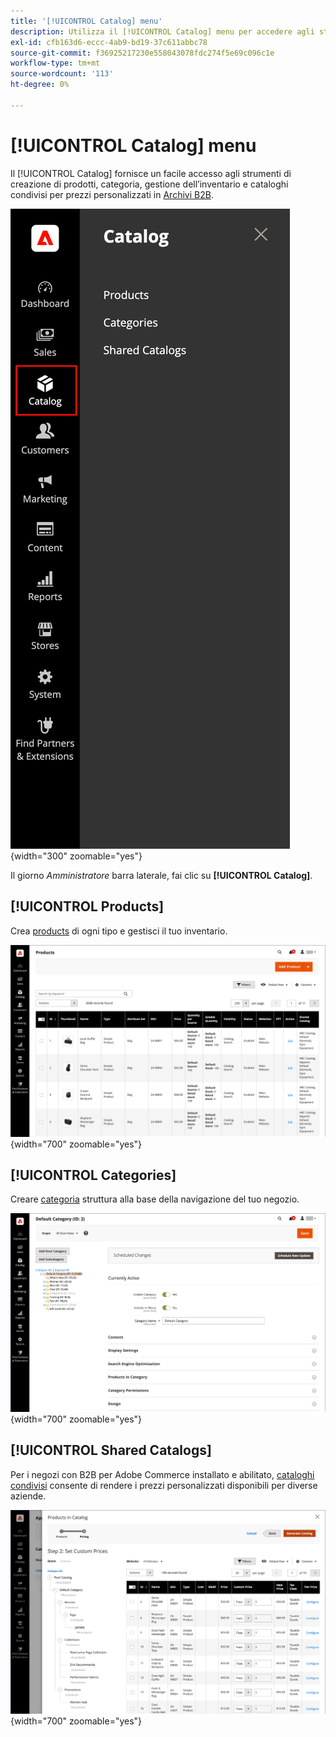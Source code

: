 ```yaml
---
title: '[!UICONTROL Catalog] menu'
description: Utilizza il [!UICONTROL Catalog] menu per accedere agli strumenti di creazione prodotti, categoria e gestione inventario.
exl-id: cfb163d6-eccc-4ab9-bd19-37c611abbc78
source-git-commit: f36925217230e558043078fdc274f5e69c096c1e
workflow-type: tm+mt
source-wordcount: '113'
ht-degree: 0%

---
```


# [!UICONTROL Catalog] menu

Il [!UICONTROL Catalog] fornisce un facile accesso agli strumenti di creazione di prodotti, categoria, gestione dell’inventario e cataloghi condivisi per prezzi personalizzati in [Archivi B2B](https://experienceleague.adobe.com/docs/commerce-admin/b2b/introduction.html).

![Menu Catalogo](./assets/admin-menu-catalog.png){width="300" zoomable="yes"}

Il giorno _Amministratore_ barra laterale, fai clic su **[!UICONTROL Catalog]**.

## [!UICONTROL Products]

Crea [products](products-list.md) di ogni tipo e gestisci il tuo inventario.

![Griglia prodotti](./assets/products-grid.png){width="700" zoomable="yes"}

## [!UICONTROL Categories]

Creare [categoria](categories.md) struttura alla base della navigazione del tuo negozio.

![Area di lavoro categorie](./assets/category-workspace.png){width="700" zoomable="yes"}

## [!UICONTROL Shared Catalogs]

Per i negozi con B2B per Adobe Commerce installato e abilitato, [cataloghi condivisi](https://experienceleague.adobe.com/docs/commerce-admin/b2b/shared-catalogs/catalog-shared.html) consente di rendere i prezzi personalizzati disponibili per diverse aziende.

![Prodotti a catalogo condiviso](./assets/shared-catalog-setup.png){width="700" zoomable="yes"}
